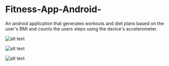 # Fitness-App-Android-

An android application that generates workouts and diet plans based on the user's BMI and counts the users steps using the device's accelerometer.

![alt text](https://i.ibb.co/t2770DB/fit1.png)

![alt text](https://i.ibb.co/m9qjP8Y/fit2.png)

![alt text](https://i.ibb.co/2kHTGnc/fit3.png)


